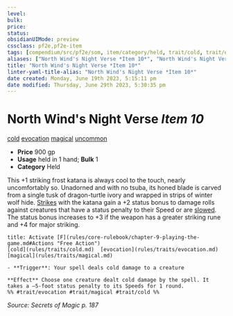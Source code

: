 ```yaml
---
level:
bulk:
price:
status:
obsidianUIMode: preview
cssclass: pf2e,pf2e-item
tags: [compendium/src/pf2e/som, item/category/held, trait/cold, trait/evocation, trait/magical, trait/uncommon]
aliases: ["North Wind's Night Verse *Item 10*", "North Wind's Night Verse"]
title: "North Wind's Night Verse *Item 10*"
linter-yaml-title-alias: "North Wind's Night Verse *Item 10*"
date created: Monday, June 19th 2023, 5:15:11 pm
date modified: Thursday, June 29th 2023, 5:30:35 pm
---
```


# North Wind's Night Verse *Item 10*

[cold](rules/traits/cold.md) [evocation](rules/traits/evocation.md) [magical](rules/traits/magical.md) [uncommon](rules/traits/uncommon.md)  

- **Price** 900 gp
- **Usage** held in 1 hand; **Bulk** 1
- **Category** Held

This +1 striking frost katana is always cool to the touch, nearly uncomfortably so. Unadorned and with no tsuba, its honed blade is carved from a single tusk of dragon-turtle ivory and wrapped in strips of winter wolf hide. [Strikes](rules/actions/strike.md) with the katana gain a +2 status bonus to damage rolls against creatures that have a status penalty to their Speed or are [slowed](rules/conditions.md#Slowed). The status bonus increases to +3 if the weapon has a greater striking rune and +4 for major striking.

```ad-embed-ability
title: Activate [F](rules/core-rulebook/chapter-9-playing-the-game.md#Actions "Free Action")
[cold](rules/traits/cold.md)  [evocation](rules/traits/evocation.md)  [magical](rules/traits/magical.md)  

- **Trigger**: Your spell deals cold damage to a creature

**Effect** Choose one creature dealt cold damage by the spell. It takes a –5-foot status penalty to its Speeds for 1 round.  
%% #trait/evocation #trait/magical #trait/cold %%
```

*Source: Secrets of Magic p. 187*
